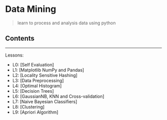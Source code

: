 # Data Mining
> learn to process and analysis data using python


## Contents
--------
Lessons:
* L0: [Self Evaluation] 
* L1: [Matplotlib NumPy and Pandas] 
* L2: [Locality Sensitive Hashing] 
* L3: [Data Preprocessing] 
* L4: [Optimal Histogram] 
* L5: [Decision Trees] 
* L6: [GaussianNB, KNN and Cross-validation] 
* L7: [Naive Bayesian Classifiers] 
* L8: [Clustering] 
* L9: [Apriori Algorithm] 

